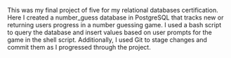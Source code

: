 This was my final project of five for my relational databases certification. Here I created a number_guess database in PostgreSQL that tracks new or returning users progress in a number guessing game. I used a bash script to query the database and insert values based on user prompts for the game in the shell script. Additionally, I used Git to stage changes and commit them as I progressed through the project.
